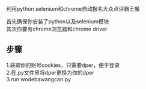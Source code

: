 利用python selenium和chrome自动报名大众点评霸王餐

首先确保你安装了python以及selenium模块  
其次你要有chrome浏览器和chrome driver  
## 步骤  
1.获取你的账号cookies，只需要dper，便于登录  
2.在.py文件里将dper更换为你的dper  
3.run wodebawangcan.py  
